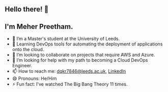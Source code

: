 ## Hello there! 👋 
## I'm Meher Preetham.

- 🔭 I’m a Master's student at the University of Leeds.
- 🌱 Learning DevOps tools for automating the deployment of applications onto the cloud.
- 👯 I’m looking to collaborate on projects that require AWS and Azure.
- 🤔 I’m looking for help with my path to becoming a Cloud DevOps Engineer.
- 📫 How to reach me: dqkr7846@leeds.ac.uk, [LinkedIn]((https://www.linkedin.com/in/meher-preetham-kommera-23184023a/))
- 😄 Pronouns: He/Him
- ⚡ Fun fact: I've watched The Big Bang Theory 11 times.
